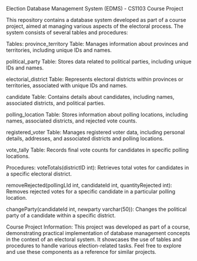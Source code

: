 Election Database Management System (EDMS) - CS1103 Course Project

This repository contains a database system developed as part of a course project, aimed at managing various aspects of the electoral process. The system consists of several tables and procedures:

Tables:
province_territory Table:
Manages information about provinces and territories, including unique IDs and names.

political_party Table:
Stores data related to political parties, including unique IDs and names.

electorial_district Table:
Represents electoral districts within provinces or territories, associated with unique IDs and names.

candidate Table:
Contains details about candidates, including names, associated districts, and political parties.

polling_location Table:
Stores information about polling locations, including names, associated districts, and rejected vote counts.

registered_voter Table:
Manages registered voter data, including personal details, addresses, and associated districts and polling locations.

vote_tally Table:
Records final vote counts for candidates in specific polling locations.

Procedures:
voteTotals(districtID int):
Retrieves total votes for candidates in a specific electoral district.

removeRejected(pollingLId int, candidateId int, quantityRejected int):
Removes rejected votes for a specific candidate in a particular polling location.

changeParty(candidateId int, newparty varchar(50)):
Changes the political party of a candidate within a specific district.

Course Project Information:
This project was developed as part of a course, demonstrating practical implementation of database management concepts in the context of an electoral system. It showcases the use of tables and procedures to handle various election-related tasks. Feel free to explore and use these components as a reference for similar projects.


